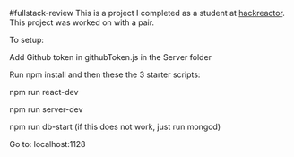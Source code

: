 #fullstack-review
This is a project I completed as a student at [hackreactor](http://hackreactor.com). This project was worked on with a pair.

To setup: 

Add Github token in githubToken.js in the Server folder

Run npm install and then these the 3 starter scripts:

npm run react-dev

npm run server-dev

npm run db-start (if this does not work, just run mongod)

Go to: localhost:1128
